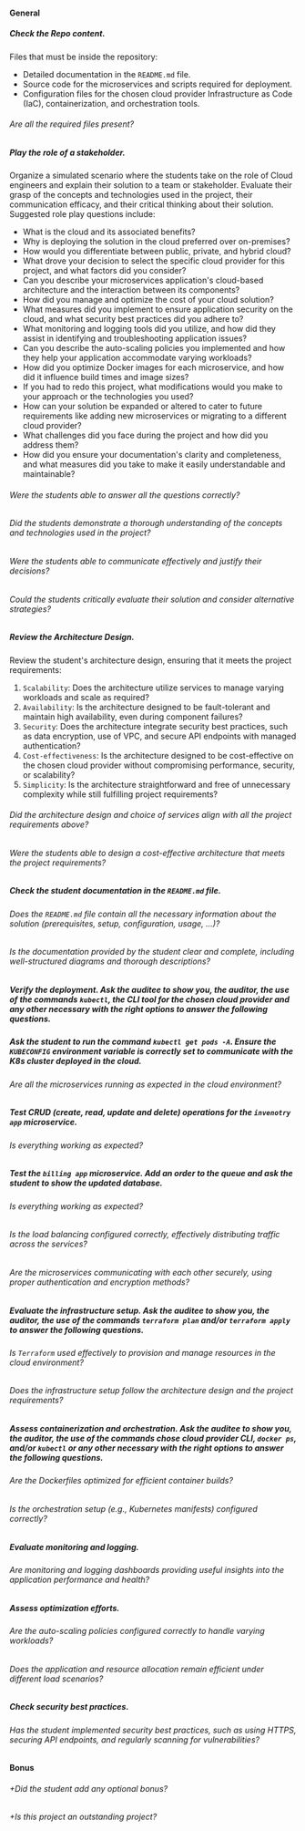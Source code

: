 #### General

##### Check the Repo content.

Files that must be inside the repository:

- Detailed documentation in the `README.md` file.
- Source code for the microservices and scripts required for deployment.
- Configuration files for the chosen cloud provider Infrastructure as Code (IaC), containerization, and orchestration tools.

###### Are all the required files present?

##### Play the role of a stakeholder.

Organize a simulated scenario where the students take on the role of Cloud engineers and explain their solution to a team or stakeholder. Evaluate their grasp of the concepts and technologies used in the project, their communication efficacy, and their critical thinking about their solution.
Suggested role play questions include:

- What is the cloud and its associated benefits?
- Why is deploying the solution in the cloud preferred over on-premises?
- How would you differentiate between public, private, and hybrid cloud?
- What drove your decision to select the specific cloud provider for this project, and what factors did you consider?
- Can you describe your microservices application's cloud-based architecture and the interaction between its components?
- How did you manage and optimize the cost of your cloud solution?
- What measures did you implement to ensure application security on the cloud, and what security best practices did you adhere to?
- What monitoring and logging tools did you utilize, and how did they assist in identifying and troubleshooting application issues?
- Can you describe the auto-scaling policies you implemented and how they help your application accommodate varying workloads?
- How did you optimize Docker images for each microservice, and how did it influence build times and image sizes?
- If you had to redo this project, what modifications would you make to your approach or the technologies you used?
- How can your solution be expanded or altered to cater to future requirements like adding new microservices or migrating to a different cloud provider?
- What challenges did you face during the project and how did you address them?
- How did you ensure your documentation's clarity and completeness, and what measures did you take to make it easily understandable and maintainable?

###### Were the students able to answer all the questions correctly?

###### Did the students demonstrate a thorough understanding of the concepts and technologies used in the project?

###### Were the students able to communicate effectively and justify their decisions?

###### Could the students critically evaluate their solution and consider alternative strategies?

##### Review the Architecture Design.

Review the student's architecture design, ensuring that it meets the project requirements:

1. `Scalability`: Does the architecture utilize services to manage varying workloads and scale as required?
2. `Availability`: Is the architecture designed to be fault-tolerant and maintain high availability, even during component failures?
3. `Security`: Does the architecture integrate security best practices, such as data encryption, use of VPC, and secure API endpoints with managed authentication?
4. `Cost-effectiveness`: Is the architecture designed to be cost-effective on the chosen cloud provider without compromising performance, security, or scalability?
5. `Simplicity`: Is the architecture straightforward and free of unnecessary complexity while still fulfilling project requirements?

###### Did the architecture design and choice of services align with all the project requirements above?

###### Were the students able to design a cost-effective architecture that meets the project requirements?

##### Check the student documentation in the `README.md` file.

###### Does the `README.md` file contain all the necessary information about the solution (prerequisites, setup, configuration, usage, ...)?

###### Is the documentation provided by the student clear and complete, including well-structured diagrams and thorough descriptions?

##### Verify the deployment. Ask the auditee **to show you**, the auditor, the use of the commands `kubectl`, the CLI tool for the chosen cloud provider and any other necessary with the right options to answer the following questions.

##### Ask the student to run the command `kubectl get pods -A`. Ensure the `KUBECONFIG` environment variable is correctly set to communicate with the K8s cluster deployed in the cloud.

###### Are all the microservices running as expected in the cloud environment?

##### Test CRUD (create, read, update and delete) operations for the `invenotry app` microservice.

###### Is everything working as expected?

##### Test the `billing app` microservice. Add an order to the queue and ask the student to show the updated database.

###### Is everything working as expected?

###### Is the load balancing configured correctly, effectively distributing traffic across the services?

###### Are the microservices communicating with each other securely, using proper authentication and encryption methods?

##### Evaluate the infrastructure setup. Ask the auditee **to show you**, the auditor, the use of the commands `terraform plan` and/or `terraform apply` to answer the following questions.

###### Is `Terraform` used effectively to provision and manage resources in the cloud environment?

###### Does the infrastructure setup follow the architecture design and the project requirements?

##### Assess containerization and orchestration. Ask the auditee **to show you**, the auditor, the use of the commands chose cloud provider CLI, `docker ps`, and/or `kubectl` or any other necessary with the right options to answer the following questions.

###### Are the Dockerfiles optimized for efficient container builds?

###### Is the orchestration setup (e.g., Kubernetes manifests) configured correctly?

##### Evaluate monitoring and logging.

###### Are monitoring and logging dashboards providing useful insights into the application performance and health?

##### Assess optimization efforts.

###### Are the auto-scaling policies configured correctly to handle varying workloads?

###### Does the application and resource allocation remain efficient under different load scenarios?

##### Check security best practices.

###### Has the student implemented security best practices, such as using HTTPS, securing API endpoints, and regularly scanning for vulnerabilities?

#### Bonus

###### +Did the student add any optional bonus?

###### +Is this project an outstanding project?
